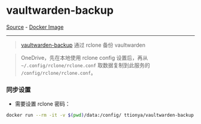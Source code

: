 # vaultwarden-backup

[Source][2] - [Docker Image][3]

---

> [vaultwarden-backup][1] 通过 rclone 备份 vaultwarden

[1]:https://github.com/ttionya/vaultwarden-backup
[2]:https://github.com/ttionya/vaultwarden-backup
[3]:https://hub.docker.com/r/ttionya/vaultwarden-backup

> OneDrive，先在本地使用 rclone config 设置后，再从 `~/.config/rclone/rclone.conf` 取数据复制到此服务的 `/config/rclone/rclone.conf`。

### 同步设置
- 需要设置 rclone 密码：
```bash
docker run --rm -it -v $(pwd)/data:/config/ ttionya/vaultwarden-backup:latest rclone config
```
